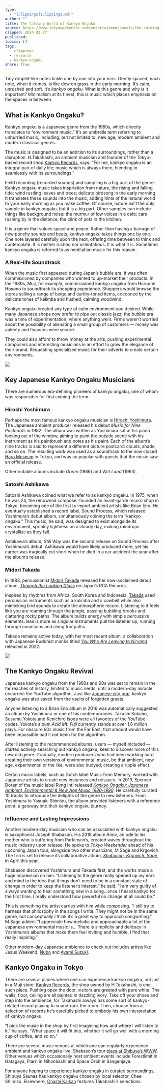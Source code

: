 ```yaml
---
type:
  - "[Clippings](Clippings.md)"
author: ""
title: The Calming World of Kankyo Ongaku
source: https://www.tokyoweekender.com/entertainment/music/the-calming-world-of-kankyo-ongaku-music/
clipped: 2024-03-27
published: 
topics: []
tags:
  - clippings
  - research
  - kankyo-ongaku
share: true
---
```


Tiny droplet-like notes tinkle one by one into your ears. Gently spaced, each note, when it comes, is like dew on grass in the early morning. It’s calm, unrushed and soft. It’s *kankyo ongaku*. What is this genre and why is it important? Minimalism at its finest, this is music which places emphasis on the spaces in between.

## What is Kankyo Ongaku?

Kankyo ongaku is a Japanese genre from the 1980s, which directly translates to “environment music.” It’s an umbrella term referring to unhurried music, including, but not limited to, new age, modern ambient and modern classical genres.

The music is designed to be an addition to its surroundings, rather than a disruption. H.Takahashi, an ambient musician and founder of the Tokyo-based record shop [Kankyo Records](https://kankyorecords.com/?mode=grp&gid=2692947&sort=n), says: “For me, kankyo ongaku is an integral part of daily life; music which is always there, blending in seamlessly with its surroundings.”

Field recording (recorded sounds) and sampling is a big part of the genre. Kankyo ongaku music takes inspiration from nature, the rising and falling tide; wind rustling leaves and trees; delicate birdsong in the early morning. It translates these sounds into the music, adding hints of the natural world to your early morning as you make coffee. Of course, nature isn’t the only sample in kankyo ongaku, but it is a big part. Other samples can include things like background noise: the murmur of low voices in a cafe; cars rushing by in the distance; the clink of pots in the kitchen.

It is a genre that values space and peace. Rather than having a barrage of new punchy sounds and beats, kankyo ongaku takes things one by one. One note layered carefully upon the next, offering time between to think and contemplate. It is neither rushed nor ostentatious. It is what it is. Sometimes kankyo ongaku is referred to as meditation music for this reason.

### A Real-life Soundtrack

When the music first appeared during Japan’s bubble era, it was often commissioned by companies who wanted to up-market their products. In the 1980s, Muji, for example, commissioned kankyo ongaku from Haruomi Hosono to soundtrack its shopping experience. Shoppers would browse the stores selling a range of beige and earthy-toned items, cocooned by the delicate tones of kalimba and hushed, calming woodwind.

Kankyo ongaku created any type of calm environment you desired. While many Japanese shops now prefer to pipe out classic jazz, the bubble era was a time of experimentation, where anything went. Firms weren’t worried about the possibility of alienating a small group of customers — money was aplenty and finances were secure.

They could also afford to throw money at the arts, pushing experimental composers and interesting musicians in an effort to grow the elegance of their brand. Requesting specialized music for their adverts to create certain environments.

![](https://www.tokyoweekender.com/wp-content/uploads/2023/06/Hiroshi-Yoshimura.jpg.webp)

## Key Japanese Kankyo Ongaku Musicians

There are numerous era-defining pioneers of kankyo ongaku, one of whom was responsible for first coining the term.

### Hiroshi Yoshimura

Perhaps the most famous kankyo ongaku musician is [Hiroshi Yoshimura](https://www.tokyoweekender.com/entertainment/music/hiroshi-yoshimura/). The Japanese ambient producer released his debut *Music for Nine Postcards* in 1982. The album was written as Yoshimura sat at his piano looking out of the window, aiming to paint the outside scene with his instrument as his paintbrush and notes as his paint. Each of the album’s nine tracks is said to represent a different picture postcard: clouds, shade, and so on. The resulting work was used as a soundtrack to the now closed [Hara Museum](https://www.haramuseum.or.jp/en/hara/) in Tokyo, and was so popular with guests that the music saw an official release.

Other notable albums include *Green* (1986) and *Wet Land* (1993).

### Satoshi Ashikawa

Satoshi Ashikawa coined what we refer to as kankyo ongaku. In 1975, when he was 24, the renowned composer founded an avant-garde record shop in Tokyo, becoming one of the first to import ambient artists like Brian Eno. He eventually established a record label, Sound Process, which released Yoshimura’s debut album, simultaneously coining the term “kankyo ongaku.” This music, he said, was designed to exist alongside its environment, sprinkly lightness on a cloudy day, making raindrops crystallize as they fall.

Ashikawa’s album, *Still Way* was the second release on Sound Process after Yoshimura’s debut. Ashikawa would have likely produced more, yet his career was tragically cut short when he died in a car accident the year after the album’s release.

### Midori Takada

In 1983, percussionist [Midori Takada](https://www.stampthewax.com/2018/03/06/stamp-mix-97-midori-takada/) released her now-acclaimed debut album, [*Through the Looking Glass*](https://www.tokyoweekender.com/entertainment/music/midori-takadas-through-the-looking-glass-on-its-40th-anniversary/) on Japan’s RCA Records.

Inspired by rhythms from Africa, South Korea and Indonesia, [Takada](https://www.tokyoweekender.com/entertainment/music/midori-takadas-through-the-looking-glass-on-its-40th-anniversary/) used percussion instruments such as a kalimba and a cowbell while also mimicking bird sounds to create the atmospheric record. Listening to it feels like you are roaming through the jungle, passing bubbling brooks and clattering rocky paths. The album builds energy with simple percussive elements: less is more as singular instruments pull the listener up, running through mountains and along footpaths.

Takada remains active today, with her most recent album, a collaboration with Japanese Buddhist monks titled [*You Who Are Leaving to Nirvana*](https://wereleasewhateverthefuckwewantrecords.bandcamp.com/album/you-who-are-leaving-to-nirvana) released in 2022.

![](https://www.tokyoweekender.com/wp-content/uploads/2024/03/kankyo-ongaku-chill-sun-2048x1316.jpg.webp)

## The Kankyo Ongaku Revival

Japanese kankyo ongaku from the 1980s and 90s was set to remain in the far reaches of history, limited to music nerds, until a modern-day miracle occurred: the YouTube algorithm. Just like [Japanese city pop](https://www.tokyoweekender.com/entertainment/music/a-complete-guide-to-city-pop/), kankyo ongaku was also saved from the vaults of forgotten greats.

Anyone listening to a Brian Eno album in 2016 was automatically suggested an album by Yoshimura or one of his contemporaries. Takashi Kokubo, Susumu Yokota and Kenichiro Isoda were all favorites of the YouTube codes. Yokota’s album *Acid Mt. Fuji* currently stands at over 1.6 million plays. For obscure 90s music from the Far East, that amount would have been impossible had it not been for the algorithm.

After listening to the recommended albums, users — myself included — started actively searching out kankyo ongaku, keen to discover more of this new old genre. Gradually, modern producers who had been working hard creating their own versions of environmental music, be that ambient, new age, experimental or the like, were also buoyed, creating a ripple effect.

Certain music labels, such as Dutch label Music from Memory, worked with Japanese artists to create new instances and reissues. In 2019, Spencer Doran of the music label Rvng Intl released [*Kankyo Ongaku: Japanese Ambient, Environmental & New Age Music 1980​-​1990*](https://kankyongaku.bandcamp.com/album/kanky-ongaku-japanese-ambient-environmental-new-age-music-1980-1990). He carefully curated 10 tracks to introduce the delights of the genre to new listeners. From Yoshimura to Yasuaki Shimizu, the album provided listeners with a reference point, a gateway into their kankyo ongaku journey.

### Influence and Lasting Impressions

Another modern-day musician who can be associated with kankyo ongaku is saxophonist Joseph Shabason. His 2018 album *Anne*, an ode to his mother who is suffering from Parkinson’s, created waves throughout the music industry upon release. He spoke to *Tokyo Weekender* ahead of his upcoming Japan tour, alongside two other musicians, M.Sage and Krgovich. The trio is set to release its collaborative album, [*Shabason, Krgovich, Sage*](https://shabasonandkrgovich.bandcamp.com/album/shabason-krgovich-sage), in April this year.

Shabason discovered Yoshimura and Takada first, and the works made a huge impression on him. “Listening to the genre really opened up my ears and mind to the idea that things don’t need to be in a constant state of change in order to keep the listener’s interest,” he said. “I am very guilty of always wanting to hear something new in a song…once I heard kankyo for the first time, I really understood how powerful no change at all could be.”

This is something the artist carries with him while composing. “I still try to harness that philosophy in the songs I write. They might not be in the same genre, but conceptually I think it’s a great way to approach songwriting.” M.Sage added: “I appreciate how melodic and approachable a lot of the Japanese environmental music is… There is simplicity and delicacy in Yoshimura’s albums that make them feel inviting and humble. I find that really inspiring.”

Other modern-day Japanese ambience to check out includes artists like Jesus Weekend, [Nubo](https://www.youtube.com/watch?v=Sd6UteXp-JM) and [Ayami Suzuki](https://ayamisuzuki.bandcamp.com/).

## Kankyo Ongaku in Tokyo

There are several places where one can experience kankyo ongaku, not just in a Muji store. [Kankyo Records](https://kankyorecords.com/), the shop owned by H.Takahashi, is one such place. Pushing open the door, visitors are greeted with pure white. The walls, floor, ceiling are all painted in dazzling ivory. Take off your shoes and step into the ambience, for Takahashi always has some sort of kankyo-related record playing to soundtrack the room. Then, choose from a selection of records he’s carefully picked to embody his own interpretation of kankyo ongaku.

“I pick the music in the shop by first imagining how and where I will listen to it,” he says. “What space it will fit into, whether it will go well with a morning cup of coffee, and so on.”

There are several music venues at which one can regularly experience ambient and kankyo ongaku live. Shabason’s tour [plays at Shibuya’s WWW](https://www-shibuya.jp/schedule/017531.php). Other venues which occasionally host ambient events include Forestlimit in Hatagaya, Ftarri in Nihonbashi and Space Orbit in Sangenjaya.

For anyone hoping to experience kankyo ongaku in curated surroundings, Shibuya Saunas has kankyo ongaku chosen by local selector, Chee Shimizu. Elsewhere, [Ohashi Kaikan](https://ohkk.jp/) features Takahashi’s selections.